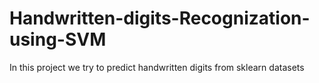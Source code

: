 # Handwritten-digits-Recognization-using-SVM
In this project we try to predict handwritten digits from sklearn datasets
